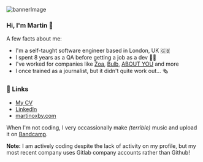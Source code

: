 ![bannerImage](https://github.com/mrtnxby/mrtnxby/assets/63851512/c0d9f3d1-fcd4-4972-b893-c6c42c37b218)

### Hi, I'm Martin 👋

A few facts about me:

- I'm a self-taught software engineer based in London, UK 🇬🇧
- I spent 8 years as a QA before getting a job as a dev 👨‍💻
- I've worked for companies like [Zoa](https://www.zoa.io), [Bulb](https://www.linkedin.com/company/bulb-uk), [ABOUT YOU](https://www.aboutyou.com) and more
- I once trained as a journalist, but it didn't quite work out... 🗞️

### 🔗 Links 

- [My CV](CV.pdf)
- [LinkedIn](https://www.linkedin.com/in/martin-oxby)
- [martinoxby.com](https://martinoxby.com)

When I'm not coding, I very occassionally make _(terrible)_ music and upload it on [Bandcamp](https://playgroundmatador.bandcamp.com).

**Note:** I am actively coding despite the lack of activity on my profile, but my most recent company uses Gitlab company accounts rather than Github!

